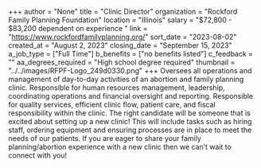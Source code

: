 +++
author = "None"
title = "Clinic Director"
organization = "Rockford Family Planning Foundation"
location = "Illinois"
salary = "$72,800 - $83,200 dependent on experience "
link = "https://www.rockfordfamilyplanning.org/"
sort_date = "2023-08-02"
created_at = "August 2, 2023"
closing_date = "September 15, 2023"
a_job_type = ["Full Time"]
b_benefits = ["no benefits listed"]
c_feedback = ""
aa_degrees_required = "High school degree required"
thumbnail = "../../images/RFPF-Logo_249d0330.png"
+++
Oversees all operations and management of day-to-day activities of an abortion and family planning clinic. Responsible for human resources management, leadership, coordinating operations and financial oversight and reporting. Responsible for quality services, efficient clinic flow, patient care, and fiscal responsibility within the clinic. The right candidate will be someone that is excited about setting up a new clinic! This will include tasks such as hiring staff, ordering equipment and ensuring processes are in place to meet the needs of our patients. If you are eager to share your family planning/abortion experience with a new clinic then we can’t wait to connect with you!